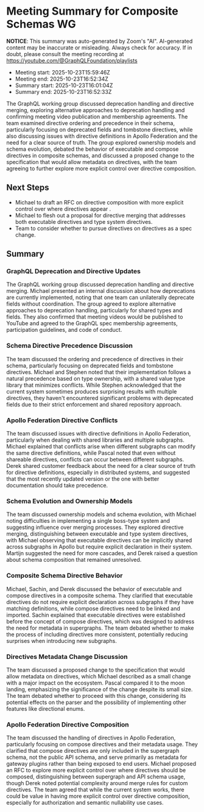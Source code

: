 # Meeting Summary for Composite Schemas WG

**NOTICE**: This summary was auto-generated by Zoom's "AI". AI-generated
content may be inaccurate or misleading. Always check for accuracy. If in
doubt, please consult the meeting recording at
https://youtube.com/@GraphQLFoundation/playlists

- Meeting start: 2025-10-23T15:59:46Z
- Meeting end: 2025-10-23T16:52:34Z
- Summary start: 2025-10-23T16:01:04Z
- Summary end: 2025-10-23T16:52:33Z

The GraphQL working group discussed deprecation handling and directive merging, exploring alternative approaches to deprecation handling and confirming meeting video publication and membership agreements. The team examined directive ordering and precedence in their schema, particularly focusing on deprecated fields and tombstone directives, while also discussing issues with directive definitions in Apollo Federation and the need for a clear source of truth. The group explored ownership models and schema evolution, debated the behavior of executable and compose directives in composite schemas, and discussed a proposed change to the specification that would allow metadata on directives, with the team agreeing to further explore more explicit control over directive composition.

## Next Steps

- Michael to draft an RFC on directive composition with more explicit control over where directives appear .
- Michael to flesh out a proposal for directive merging that addresses both executable directives and type system directives.
- Team to consider whether to pursue directives on directives as a spec change.

## Summary

### GraphQL Deprecation and Directive Updates

The GraphQL working group discussed deprecation handling and directive merging. Michael presented an internal discussion about how deprecations are currently implemented, noting that one team can unilaterally deprecate fields without coordination. The group agreed to explore alternative approaches to deprecation handling, particularly for shared types and fields. They also confirmed that meeting videos would be published to YouTube and agreed to the GraphQL spec membership agreements, participation guidelines, and code of conduct.

### Schema Directive Precedence Discussion

The team discussed the ordering and precedence of directives in their schema, particularly focusing on deprecated fields and tombstone directives. Michael and Stephen noted that their implementation follows a natural precedence based on type ownership, with a shared value type library that minimizes conflicts. While Stephen acknowledged that the current system sometimes produces surprising results with multiple directives, they haven't encountered significant problems with deprecated fields due to their strict enforcement and shared repository approach.

### Apollo Federation Directive Conflicts

The team discussed issues with directive definitions in Apollo Federation, particularly when dealing with shared libraries and multiple subgraphs. Michael explained that conflicts arise when different subgraphs can modify the same directive definitions, while Pascal noted that even without shareable directives, conflicts can occur between different subgraphs. Derek shared customer feedback about the need for a clear source of truth for directive definitions, especially in distributed systems, and suggested that the most recently updated version or the one with better documentation should take precedence.

### Schema Evolution and Ownership Models

The team discussed ownership models and schema evolution, with Michael noting difficulties in implementing a single boss-type system and suggesting influence over merging processes. They explored directive merging, distinguishing between executable and type system directives, with Michael observing that executable directives can be implicitly shared across subgraphs in Apollo but require explicit declaration in their system. Martijn suggested the need for more cascades, and Derek raised a question about schema composition that remained unresolved.

### Composite Schema Directive Behavior

Michael, Sachin, and Derek discussed the behavior of executable and compose directives in a composite schema. They clarified that executable directives do not require explicit declaration across subgraphs if they have matching definitions, while compose directives need to be linked and imported. Sachin explained that executable directives were established before the concept of compose directives, which was designed to address the need for metadata in supergraphs. The team debated whether to make the process of including directives more consistent, potentially reducing surprises when introducing new subgraphs.

### Directives Metadata Change Discussion

The team discussed a proposed change to the specification that would allow metadata on directives, which Michael described as a small change with a major impact on the ecosystem. Pascal compared it to the moon landing, emphasizing the significance of the change despite its small size. The team debated whether to proceed with this change, considering its potential effects on the parser and the possibility of implementing other features like directional enums.

### Apollo Federation Directive Composition

The team discussed the handling of directives in Apollo Federation, particularly focusing on compose directives and their metadata usage. They clarified that compose directives are only included in the supergraph schema, not the public API schema, and serve primarily as metadata for gateway plugins rather than being exposed to end users. Michael proposed an RFC to explore more explicit control over where directives should be composed, distinguishing between supergraph and API schema usage, though Derek noted potential complexity around merge rules for custom directives. The team agreed that while the current system works, there could be value in having more explicit control over directive composition, especially for authorization and semantic nullability use cases.
